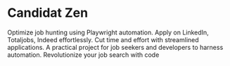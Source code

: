 # Candidat Zen
Optimize job hunting using Playwright automation. Apply on LinkedIn, Totaljobs, Indeed effortlessly. Cut time and effort with streamlined applications. A practical project for job seekers and developers to harness automation. Revolutionize your job search with code
